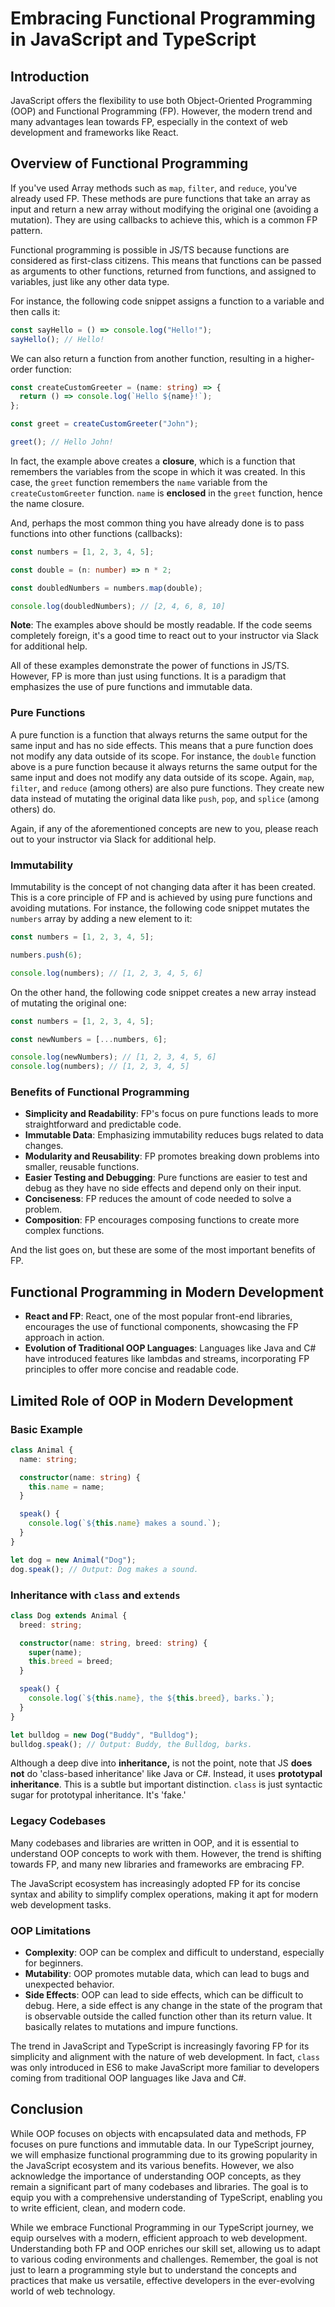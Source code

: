 # Embracing Functional Programming in JavaScript and TypeScript

## Introduction

JavaScript offers the flexibility to use both Object-Oriented Programming (OOP) and Functional Programming (FP). However, the modern trend and many advantages lean towards FP, especially in the context of web development and frameworks like React.

## Overview of Functional Programming

If you've used Array methods such as `map`, `filter`, and `reduce`, you've already used FP. These methods are pure functions that take an array as input and return a new array without modifying the original one (avoiding a mutation). They are using callbacks to achieve this, which is a common FP pattern.

Functional programming is possible in JS/TS because functions are considered as first-class citizens. This means that functions can be passed as arguments to other functions, returned from functions, and assigned to variables, just like any other data type.

For instance, the following code snippet assigns a function to a variable and then calls it:

```ts
const sayHello = () => console.log("Hello!");
sayHello(); // Hello!
```

We can also return a function from another function, resulting in a higher-order function:

```ts
const createCustomGreeter = (name: string) => {
  return () => console.log(`Hello ${name}!`);
};

const greet = createCustomGreeter("John");

greet(); // Hello John!
```

In fact, the example above creates a **closure**, which is a function that remembers the variables from the scope in which it was created. In this case, the `greet` function remembers the `name` variable from the `createCustomGreeter` function. `name` is **enclosed** in the `greet` function, hence the name closure.

And, perhaps the most common thing you have already done is to pass functions into other functions (callbacks):

```ts
const numbers = [1, 2, 3, 4, 5];

const double = (n: number) => n * 2;

const doubledNumbers = numbers.map(double);

console.log(doubledNumbers); // [2, 4, 6, 8, 10]
```

**Note**: The examples above should be mostly readable. If the code seems completely foreign, it's a good time to react out to your instructor via Slack for additional help.

All of these examples demonstrate the power of functions in JS/TS. However, FP is more than just using functions. It is a paradigm that emphasizes the use of pure functions and immutable data.

### Pure Functions

A pure function is a function that always returns the same output for the same input and has no side effects. This means that a pure function does not modify any data outside of its scope. For instance, the `double` function above is a pure function because it always returns the same output for the same input and does not modify any data outside of its scope. Again, `map`, `filter`, and `reduce` (among others) are also pure functions. They create new data instead of mutating the original data like `push`, `pop`, and `splice` (among others) do.

Again, if any of the aforementioned concepts are new to you, please reach out to your instructor via Slack for additional help.

### Immutability

Immutability is the concept of not changing data after it has been created. This is a core principle of FP and is achieved by using pure functions and avoiding mutations. For instance, the following code snippet mutates the `numbers` array by adding a new element to it:

```ts
const numbers = [1, 2, 3, 4, 5];

numbers.push(6);

console.log(numbers); // [1, 2, 3, 4, 5, 6]
```

On the other hand, the following code snippet creates a new array instead of mutating the original one:

```ts
const numbers = [1, 2, 3, 4, 5];

const newNumbers = [...numbers, 6];

console.log(newNumbers); // [1, 2, 3, 4, 5, 6]
console.log(numbers); // [1, 2, 3, 4, 5]
```

### Benefits of Functional Programming

- **Simplicity and Readability**: FP's focus on pure functions leads to more straightforward and predictable code.
- **Immutable Data**: Emphasizing immutability reduces bugs related to data changes.
- **Modularity and Reusability**: FP promotes breaking down problems into smaller, reusable functions.
- **Easier Testing and Debugging**: Pure functions are easier to test and debug as they have no side effects and depend only on their input.
- **Conciseness**: FP reduces the amount of code needed to solve a problem.
- **Composition**: FP encourages composing functions to create more complex functions.

And the list goes on, but these are some of the most important benefits of FP.

## Functional Programming in Modern Development

- **React and FP**: React, one of the most popular front-end libraries, encourages the use of functional components, showcasing the FP approach in action.
- **Evolution of Traditional OOP Languages**: Languages like Java and C# have introduced features like lambdas and streams, incorporating FP principles to offer more concise and readable code.

## Limited Role of OOP in Modern Development

### Basic Example

```ts
class Animal {
  name: string;

  constructor(name: string) {
    this.name = name;
  }

  speak() {
    console.log(`${this.name} makes a sound.`);
  }
}

let dog = new Animal("Dog");
dog.speak(); // Output: Dog makes a sound.
```

### Inheritance with `class` and `extends`

```ts
class Dog extends Animal {
  breed: string;

  constructor(name: string, breed: string) {
    super(name);
    this.breed = breed;
  }

  speak() {
    console.log(`${this.name}, the ${this.breed}, barks.`);
  }
}

let bulldog = new Dog("Buddy", "Bulldog");
bulldog.speak(); // Output: Buddy, the Bulldog, barks.
```

Although a deep dive into **inheritance,** is not the point, note that JS **does not** do 'class-based inheritance' like Java or C#. Instead, it uses **prototypal inheritance**. This is a subtle but important distinction. `class` is just syntactic sugar for prototypal inheritance. It's 'fake.'

### Legacy Codebases

Many codebases and libraries are written in OOP, and it is essential to understand OOP concepts to work with them. However, the trend is shifting towards FP, and many new libraries and frameworks are embracing FP.

The JavaScript ecosystem has increasingly adopted FP for its concise syntax and ability to simplify complex operations, making it apt for modern web development tasks.

### OOP Limitations

- **Complexity**: OOP can be complex and difficult to understand, especially for beginners.
- **Mutability**: OOP promotes mutable data, which can lead to bugs and unexpected behavior.
- **Side Effects**: OOP can lead to side effects, which can be difficult to debug. Here, a side effect is any change in the state of the program that is observable outside the called function other than its return value. It basically relates to mutations and impure functions.

The trend in JavaScript and TypeScript is increasingly favoring FP for its simplicity and alignment with the nature of web development. In fact, `class` was only introduced in ES6 to make JavaScript more familiar to developers coming from traditional OOP languages like Java and C#.

## Conclusion

While OOP focuses on objects with encapsulated data and methods, FP focuses on pure functions and immutable data. In our TypeScript journey, we will emphasize functional programming due to its growing popularity in the JavaScript ecosystem and its various benefits. However, we also acknowledge the importance of understanding OOP concepts, as they remain a significant part of many codebases and libraries. The goal is to equip you with a comprehensive understanding of TypeScript, enabling you to write efficient, clean, and modern code.

While we embrace Functional Programming in our TypeScript journey, we equip ourselves with a modern, efficient approach to web development. Understanding both FP and OOP enriches our skill set, allowing us to adapt to various coding environments and challenges. Remember, the goal is not just to learn a programming style but to understand the concepts and practices that make us versatile, effective developers in the ever-evolving world of web technology.
